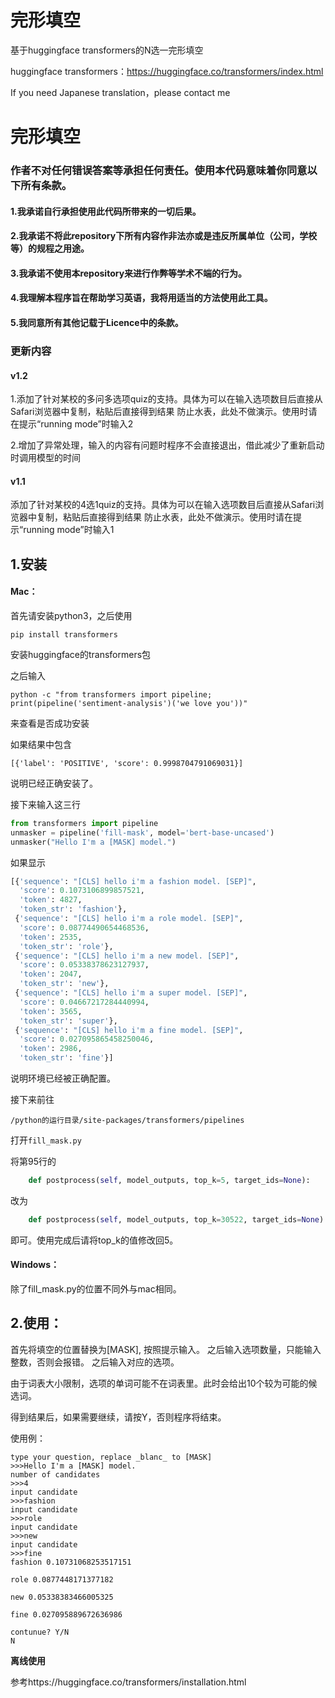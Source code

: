 # 完形填空
基于huggingface transformers的N选一完形填空

huggingface transformers：https://huggingface.co/transformers/index.html

If you need Japanese translation，please contact me
# 完形填空

### 作者不对任何错误答案等承担任何责任。使用本代码意味着你同意以下所有条款。
#### 1.我承诺自行承担使用此代码所带来的一切后果。
#### 2.我承诺不将此repository下所有内容作非法亦或是违反所属单位（公司，学校等）的规程之用途。
#### 3.我承诺不使用本repository来进行作弊等学术不端的行为。
#### 4.我理解本程序旨在帮助学习英语，我将用适当的方法使用此工具。
#### 5.我同意所有其他记载于Licence中的条款。

### 更新内容
#### v1.2
1.添加了针对某校的多问多选项quiz的支持。具体为可以在输入选项数目后直接从Safari浏览器中复制，粘贴后直接得到结果
防止水表，此处不做演示。使用时请在提示“running mode”时输入2

2.增加了异常处理，输入的内容有问题时程序不会直接退出，借此减少了重新启动时调用模型的时间
#### v1.1 
添加了针对某校的4选1quiz的支持。具体为可以在输入选项数目后直接从Safari浏览器中复制，粘贴后直接得到结果
防止水表，此处不做演示。使用时请在提示“running mode”时输入1

## 1.安装

#### Mac：

首先请安装python3，之后使用

`pip install transformers`

安装huggingface的transformers包

之后输入

`python -c "from transformers import pipeline; print(pipeline('sentiment-analysis')('we love you'))"`

来查看是否成功安装

如果结果中包含

`[{'label': 'POSITIVE', 'score': 0.9998704791069031}]`

说明已经正确安装了。

接下来输入这三行

``````python
from transformers import pipeline
unmasker = pipeline('fill-mask', model='bert-base-uncased')
unmasker("Hello I'm a [MASK] model.")
``````

如果显示

```python
[{'sequence': "[CLS] hello i'm a fashion model. [SEP]",
  'score': 0.1073106899857521,
  'token': 4827,
  'token_str': 'fashion'},
 {'sequence': "[CLS] hello i'm a role model. [SEP]",
  'score': 0.08774490654468536,
  'token': 2535,
  'token_str': 'role'},
 {'sequence': "[CLS] hello i'm a new model. [SEP]",
  'score': 0.05338378623127937,
  'token': 2047,
  'token_str': 'new'},
 {'sequence': "[CLS] hello i'm a super model. [SEP]",
  'score': 0.04667217284440994,
  'token': 3565,
  'token_str': 'super'},
 {'sequence': "[CLS] hello i'm a fine model. [SEP]",
  'score': 0.027095865458250046,
  'token': 2986,
  'token_str': 'fine'}]
```

说明环境已经被正确配置。

接下来前往

`/python的运行目录/site-packages/transformers/pipelines `

打开`fill_mask.py`

将第95行的

```python
    def postprocess(self, model_outputs, top_k=5, target_ids=None):
```

改为

```python
    def postprocess(self, model_outputs, top_k=30522, target_ids=None):
```



即可。使用完成后请将top_k的值修改回5。

#### Windows：

除了fill_mask.py的位置不同外与mac相同。



## 2.使用：

首先将填空的位置替换为[MASK], 按照提示输入。
之后输入选项数量，只能输入整数，否则会报错。
之后输入对应的选项。

由于词表大小限制，选项的单词可能不在词表里。此时会给出10个较为可能的候选词。

得到结果后，如果需要继续，请按Y，否则程序将结束。



使用例：

```
type your question, replace _blanc_ to [MASK]
>>>Hello I'm a [MASK] model.
number of candidates
>>>4
input candidate
>>>fashion
input candidate
>>>role
input candidate
>>>new
input candidate
>>>fine
fashion 0.10731068253517151

role 0.0877448171377182

new 0.05338383466005325

fine 0.027095889672636986

contunue? Y/N
N
```

**离线使用**

参考https://huggingface.co/transformers/installation.html
